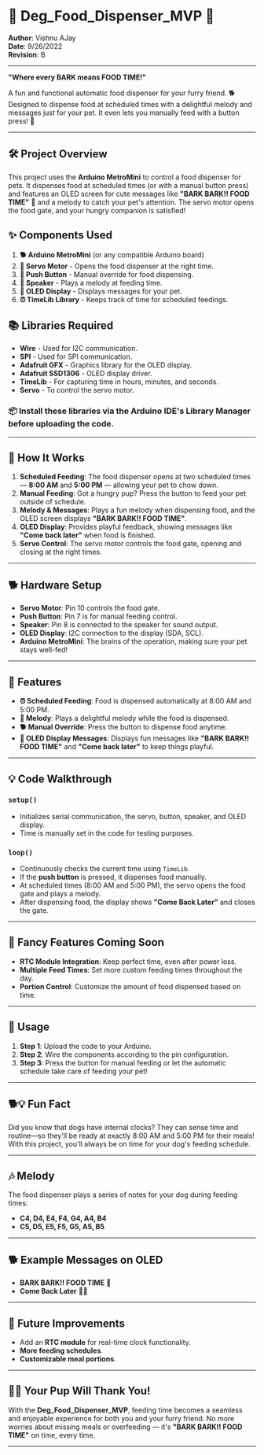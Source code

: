 # 🐾 Deg_Food_Dispenser_MVP 🐾

**Author**: Vishnu AJay  
**Date**: 9/26/2022  
**Revision**: B  

---
**"Where every BARK means FOOD TIME!"**

A fun and functional automatic food dispenser for your furry friend. 🐕 Designed to dispense food at scheduled times with a delightful melody and messages just for your pet. It even lets you manually feed with a button press! 🐾

---

## 🛠 Project Overview

This project uses the **Arduino MetroMini** to control a food dispenser for pets. It dispenses food at scheduled times (or with a manual button press) and features an OLED screen for cute messages like **"BARK BARK!! FOOD TIME"** 🐶 and a melody to catch your pet's attention. The servo motor opens the food gate, and your hungry companion is satisfied!

## ✨ Components Used

1. **🐕 Arduino MetroMini** (or any compatible Arduino board)
2. **🦴 Servo Motor** - Opens the food dispenser at the right time.
3. **🐾 Push Button** - Manual override for food dispensing.
4. **🎵 Speaker** - Plays a melody at feeding time.
5. **💬 OLED Display** - Displays messages for your pet.
6. **⏰ TimeLib Library** - Keeps track of time for scheduled feedings.

## 📚 Libraries Required

- **Wire** - Used for I2C communication.
- **SPI** - Used for SPI communication.
- **Adafruit GFX** - Graphics library for the OLED display.
- **Adafruit SSD1306** - OLED display driver.
- **TimeLib** - For capturing time in hours, minutes, and seconds.
- **Servo** - To control the servo motor.

### 📦 **Install these libraries via the Arduino IDE's Library Manager before uploading the code.**

---

## 🐶 How It Works

1. **Scheduled Feeding**: The food dispenser opens at two scheduled times — **8:00 AM** and **5:00 PM** — allowing your pet to chow down.
2. **Manual Feeding**: Got a hungry pup? Press the button to feed your pet outside of schedule.
3. **Melody & Messages**: Plays a fun melody when dispensing food, and the OLED screen displays **"BARK BARK!! FOOD TIME"**.
4. **OLED Display**: Provides playful feedback, showing messages like **"Come back later"** when food is finished.
5. **Servo Control**: The servo motor controls the food gate, opening and closing at the right times.

---

## 🐕 Hardware Setup

- **Servo Motor**: Pin 10 controls the food gate.
- **Push Button**: Pin 7 is for manual feeding control.
- **Speaker**: Pin 8 is connected to the speaker for sound output.
- **OLED Display**: I2C connection to the display (SDA, SCL).
- **Arduino MetroMini**: The brains of the operation, making sure your pet stays well-fed!

---

## 🐾 Features

- **⏰ Scheduled Feeding**: Food is dispensed automatically at 8:00 AM and 5:00 PM.
- **🎵 Melody**: Plays a delightful melody while the food is dispensed.
- **🐕 Manual Override**: Press the button to dispense food anytime.
- **💬 OLED Display Messages**: Displays fun messages like **"BARK BARK!! FOOD TIME"** and **"Come back later"** to keep things playful.

---

## 💡 Code Walkthrough

### `setup()`

- Initializes serial communication, the servo, button, speaker, and OLED display.
- Time is manually set in the code for testing purposes.
  
### `loop()`

- Continuously checks the current time using `TimeLib`.
- If the **push button** is pressed, it dispenses food manually.
- At scheduled times (8:00 AM and 5:00 PM), the servo opens the food gate and plays a melody.
- After dispensing food, the display shows **"Come Back Later"** and closes the gate.

---

## 🎉 Fancy Features Coming Soon

- **RTC Module Integration**: Keep perfect time, even after power loss.
- **Multiple Feed Times**: Set more custom feeding times throughout the day.
- **Portion Control**: Customize the amount of food dispensed based on time.

---

## 🐾 Usage

1. **Step 1**: Upload the code to your Arduino.
2. **Step 2**: Wire the components according to the pin configuration.
3. **Step 3**: Press the button for manual feeding or let the automatic schedule take care of feeding your pet!

---

## 🐕💡 Fun Fact

Did you know that dogs have internal clocks? They can sense time and routine—so they'll be ready at exactly 8:00 AM and 5:00 PM for their meals! With this project, you'll always be on time for your dog's feeding schedule.

---

## 🎶 Melody

The food dispenser plays a series of notes for your dog during feeding times:
- **C4, D4, E4, F4, G4, A4, B4** 
- **C5, D5, E5, F5, G5, A5, B5**

---

## 🐕 Example Messages on OLED

- **BARK BARK!! FOOD TIME** 🦴
- **Come Back Later** 🐕‍🦺

---

## 🚀 Future Improvements

- Add an **RTC module** for real-time clock functionality.
- **More feeding schedules**.
- **Customizable meal portions**.

---

## 🐶💬 **Your Pup Will Thank You!**

With the **Deg_Food_Dispenser_MVP**, feeding time becomes a seamless and enjoyable experience for both you and your furry friend. No more worries about missing meals or overfeeding — it's **"BARK BARK!! FOOD TIME"** on time, every time.

---

